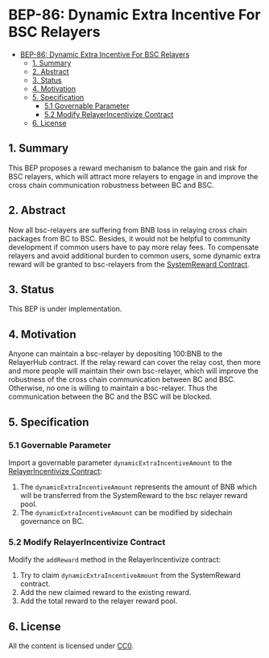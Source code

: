 # BEP-86: Dynamic Extra Incentive For BSC Relayers

- [BEP-86: Dynamic Extra Incentive For BSC Relayers](#bep-86-dynamic-extra-incentive-for-bsc-relayers)
  - [1. Summary](#1-summary)
  - [2. Abstract](#2-abstract)
  - [3. Status](#3-status)
  - [4. Motivation](#4-motivation)
  - [5. Specification](#5-specification)
    - [5.1 Governable Parameter](#51-governable-parameter)
    - [5.2 Modify RelayerIncentivize Contract](#52-modify-relayerincentivize-contract)
  - [6. License](#6-license)
  
## 1. Summary

This BEP proposes a reward mechanism to balance the gain and risk for BSC relayers, which will attract more relayers to engage in and improve the cross chain communication robustness between BC and BSC.

## 2. Abstract

Now all bsc-relayers are suffering from BNB loss in relaying cross chain packages from BC to BSC. Besides, it would not be helpful to community development if common users have to pay more relay fees. To compensate relayers and avoid additional burden to common users, some dynamic extra reward will be granted to bsc-relayers from the [SystemReward Contract](https://github.com/binance-chain/bsc-genesis-contract/blob/master/contracts/SystemReward.sol).

## 3. Status

This BEP is under implementation.

## 4. Motivation

Anyone can maintain a bsc-relayer by depositing 100:BNB to the RelayerHub contract. If the relay reward can cover the relay cost, then more and more people will maintain their own bsc-relayer, which will improve the robustness of the cross chain communication between BC and BSC. Otherwise, no one is willing to maintain a bsc-relayer. Thus the communication between the BC and the BSC will be blocked. 

## 5. Specification

### 5.1 Governable Parameter
Import a governable parameter `dynamicExtraIncentiveAmount` to the [RelayerIncentivize Contract](https://github.com/binance-chain/bsc-genesis-contract/blob/master/contracts/RelayerIncentivize.sol):
1. The `dynamicExtraIncentiveAmount` represents the amount of BNB which will be transferred from the SystemReward to the bsc relayer reward pool.
2. The `dynamicExtraIncentiveAmount` can be modified by sidechain governance on BC.

### 5.2 Modify RelayerIncentivize Contract
Modify the `addReward` method in the RelayerIncentivize contract:
1. Try to claim `dynamicExtraIncentiveAmount` from the SystemReward contract.
2. Add the new claimed reward to the existing reward.
3. Add the total reward to the relayer reward pool.

## 6. License
All the content is licensed under [CC0](https://creativecommons.org/publicdomain/zero/1.0/).
